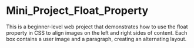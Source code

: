 # Mini_Project_Float_Property
This is a beginner-level web project that demonstrates how to use the float property in CSS to align images on the left and right sides of content. Each box contains a user image and a paragraph, creating an alternating layout.
